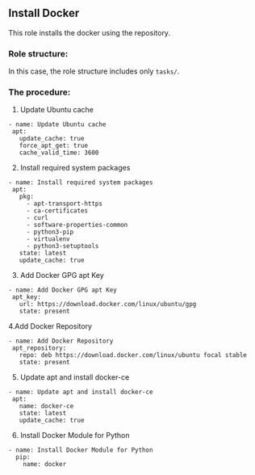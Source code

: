 ## Install Docker

This role installs the docker using the repository.

### Role structure:

In this case, the role structure includes only `tasks/`.

### The procedure:
 1. Update Ubuntu cache
 ```
 - name: Update Ubuntu cache
  apt:
    update_cache: true
    force_apt_get: true
    cache_valid_time: 3600
 ```
 2. Install required system packages
 ```
 - name: Install required system packages   
  apt:
    pkg:   
      - apt-transport-https
      - ca-certificates
      - curl
      - software-properties-common
      - python3-pip
      - virtualenv
      - python3-setuptools
    state: latest
    update_cache: true
 ```
 3. Add Docker GPG apt Key
 ```
 - name: Add Docker GPG apt Key
  apt_key:
    url: https://download.docker.com/linux/ubuntu/gpg
    state: present
 ```
 4.Add Docker Repository
 ```
 - name: Add Docker Repository
  apt_repository:
    repo: deb https://download.docker.com/linux/ubuntu focal stable
    state: present
 ```
 5. Update apt and install docker-ce
 ```
 - name: Update apt and install docker-ce
  apt:
    name: docker-ce
    state: latest
    update_cache: true
 ```
 6. Install Docker Module for Python
```
- name: Install Docker Module for Python
  pip:
    name: docker
```
